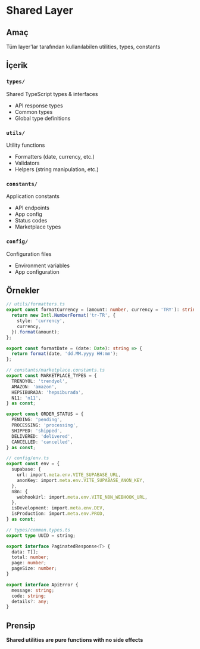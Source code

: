 # Shared Layer

## Amaç

Tüm layer'lar tarafından kullanılabilen utilities, types, constants

## İçerik

### `types/`

Shared TypeScript types & interfaces

- API response types
- Common types
- Global type definitions

### `utils/`

Utility functions

- Formatters (date, currency, etc.)
- Validators
- Helpers (string manipulation, etc.)

### `constants/`

Application constants

- API endpoints
- App config
- Status codes
- Marketplace types

### `config/`

Configuration files

- Environment variables
- App configuration

## Örnekler

```typescript
// utils/formatters.ts
export const formatCurrency = (amount: number, currency = 'TRY'): string => {
  return new Intl.NumberFormat('tr-TR', {
    style: 'currency',
    currency,
  }).format(amount);
};

export const formatDate = (date: Date): string => {
  return format(date, 'dd.MM.yyyy HH:mm');
};

// constants/marketplace.constants.ts
export const MARKETPLACE_TYPES = {
  TRENDYOL: 'trendyol',
  AMAZON: 'amazon',
  HEPSIBURADA: 'hepsiburada',
  N11: 'n11',
} as const;

export const ORDER_STATUS = {
  PENDING: 'pending',
  PROCESSING: 'processing',
  SHIPPED: 'shipped',
  DELIVERED: 'delivered',
  CANCELLED: 'cancelled',
} as const;

// config/env.ts
export const env = {
  supabase: {
    url: import.meta.env.VITE_SUPABASE_URL,
    anonKey: import.meta.env.VITE_SUPABASE_ANON_KEY,
  },
  n8n: {
    webhookUrl: import.meta.env.VITE_N8N_WEBHOOK_URL,
  },
  isDevelopment: import.meta.env.DEV,
  isProduction: import.meta.env.PROD,
} as const;

// types/common.types.ts
export type UUID = string;

export interface PaginatedResponse<T> {
  data: T[];
  total: number;
  page: number;
  pageSize: number;
}

export interface ApiError {
  message: string;
  code: string;
  details?: any;
}
```

## Prensip

**Shared utilities are pure functions with no side effects**
